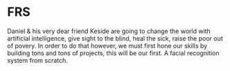 # FRS
Daniel & his very dear friend Keside are going to change the world with artificial intelligence, give sight to  the blind, heal the sick, raise the poor out of povery.
In order to do that however, we must first hone our skills by building tons and tons of projects, this will be our first. A facial recognition system from scratch.
